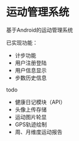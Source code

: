 # 运动管理系统

基于Android的运动管理系统

已实现功能：
- 计步功能
- 用户注册登陆
- 用户信息显示
- 步数历史信息



todo
- 健康日记模块（API）
- 头像上传存储
- 运动图片轮显
- GPS轨迹绘制
- 周、月维度运动报告
